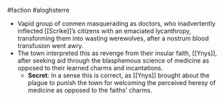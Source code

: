 #faction #aloghsterre 
* Vapid group of conmen masquerading as doctors, who inadvertently inflected [[Scrike]]’s citizens with an emaciated lycanthropy, transforming them into wasting werewolves, after a nostrum blood transfusion went awry.
* The town interpreted this as revenge from their insular faith, [[Ynys]], after seeking aid through the blasphemous science of medicine as opposed to their learned charms and incantations.
	* **Secret**: In a sense this is correct, as [[Ynys]] brought about the plague to punish the town for welcoming the perceived heresy of medicine as opposed to the faiths’ charms.